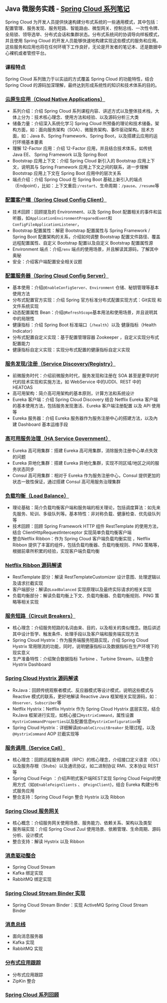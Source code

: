 ## Java 微服务实践 - [Spring Cloud 系列笔记](https://github.com/AbelEthan/spring-cloud-study)

Spring Cloud 为开发人员提供快速构建分布式系统的一些通用模式，其中包括：配置管理、服务发现、服务短路、智能路由、微型网关、控制总线、一次性令牌、全局锁、领导选举、分布式会话和集群状态。分布式系统间的协调导向样板模式，并且使用 Spring Cloud 的开发人员能够快速地构建实现这些模式的服务和应用。这些服务和应用也将在任何环境下工作良好，无论是开发者的笔记本、还是数据中心裸机或者管控平台。

### 课程特点

Spring Cloud 系列致力于以实战的方式覆盖 Spring Cloud 的功能特性，结合 Spring Cloud 的源码加深理解，最终达到形成系统性的知识和技术体系的目的。

### [云原生应用（Cloud Native Applications）]() 

* 系列介绍：介绍 Spring Cloud 系列课程内容、讲述方式以及整体技术栈，大体上分为：技术核心理念、使用方法和经验、以及源码分析三大类
* 储备力量：介绍深入系统化学习 Spring Cloud 所预备的理论和技术储备。架构方面，如：面向服务架构（SOA）、微服务架构、事件驱动架构。技术方面，如：Java 8、Spring Framework、Spring Boot，以及搭建云应用的运行环境基本要素
* 理解 12-Factor 应用：介绍 12-Factor 应用，并且结合技术体系，如传统 Java EE、 Spring Framework 以及 Spring Boot 
* Bootstrap 应用上下文：介绍 Spring Cloud 新引入的 Bootstrap 应用上下文，说明其与 Spring Framework 应用上下文之间的联系，进一步理解 Bootstrap 应用上下文在 Spring Boot 应用中的层次关系
* 端点介绍：介绍 Spring Cloud 在 Spring Boot 基础上新引入的端点（Endpoint），比如：上下文重启:`/restart`、生命周期：`/pause`、`/resume`等

### [配置客户端（Spring Cloud Config Client）]()

* 技术回顾：回顾提及的 Environment、以及 Spring Boot 配置相关的事件和监听器，如`ApplicationEnvironmentPreparedEvent`和`ConfigFileApplicationListener`，
* Bootstrap 配置属性：解密 Bootstrap 配置属性与 Spring Framework / Spring Boot 配置架构的关系，介绍如何调整 Bootstrap 配置文件路径、覆盖远程配置属性、自定义 Bootstrap 配置以及自定义 Bootstrap 配置属性源
* Environment 端点：介绍`/env` 端点的使用场景，并且解读其源码，了解其中奥秘
* 安全：介绍客户端配置安全相关议题

### [配置服务器（Spring Cloud Config Server）](https://github.com/AbelEthan/spring-cloud/tree/master/config-server) 

* 基本使用：介绍`@EnableConfigServer`、`Environment` 仓储、秘钥管理等基本使用方法
* 分布式配置官方实现：介绍 Spring 官方标准分布式配置实现方式：Git实现 和 文件系统实现
* 动态配置属性 Bean：介绍`@RefreshScope`基本用法和使用场景，并且说明其中的局限性
* 健康指标：介绍 Spring Boot 标准端口（`/health`）以及 健康指标（Health Indicator）
* 分布式配置自定义实现：基于配置管理容器 Zookeeper ，自定义实现分布式配置能力
* 健康指标自定义实现：实现分布式配置的健康指标自定义实现

### [服务发现/注册（Service Discovery/Registry）](https://github.com/AbelEthan/spring-cloud/tree/master/service-discovery)

* 前微服务时代：介绍前微服务时代，服务发现和注册在 SOA 甚至是更早的时代的技术实现和实施方法，如 WebService 中的UDDI、REST 中的 HEATOAS
* 高可用架构：简介高可用架构的基本原则，计算方法和系统设计
* Eureka 客户端：介绍 Spring Cloud Discovery 结合 Netflix Eureka 客户端的基本使用方法，包括服务发现激活、Eureka 客户端注册配置 以及 API 使用等
* Eureka 服务器：介绍 Eureka 服务器作为服务注册中心的搭建方法，以及內建 Dashboard 基本运维手段

### [高可用服务治理（HA Service Government）](https://github.com/AbelEthan/spring-cloud/tree/master/service-governance)


* Eureka 高可用集群：搭建 Eureka 高可用集群，消除服务注册中心单点失效的问题
* Eureka 异地化集群：搭建 Eureka 异地化集群，实现不同区域/地区之间的服务状态同步
* Consul 高可用集群：相对于 Eureka 作为服务注册中心，Consul 提供更加的状态一致性保证，通过搭建 Consul  高可用服务治理集群

### [负载均衡（Load Balance）](https://github.com/AbelEthan/spring-cloud/tree/master/load-leveling)

* 理论基础：简介负载均衡客户端和服务端的相关理论，包括调度算法：如先来先服务、轮训、多级队列等。基本特性：非对称负载、健康检查、优先级队列等
* 技术回顾：回顾 Spring Framework HTTP 组件 RestTemplate 的使用方法，结合 ClientHttpRequestInterceptor 实现简单负载均衡客户端
* 整合Netflix Ribbon：作为 Spring Cloud 客户端负载均衡实现 ，Netflix Ribbon 提供了丰富的组件，包括负载均衡器、负载均衡规则、PING 策略等，根据前章所积累的经验，实现客户端负载均衡

### [Netflix Ribbon 源码解读](https://github.com/AbelEthan/spring-cloud/tree/master/netflix-ribbon)

* RestTemplate 部分：解读 RestTemplateCustomizer 设计意图、处理逻辑以及请求拦截实现
* 客户端部分：解读`@LoadBalanced` 实现原理以及最终实际请求的相关实现
* 负载均衡部分：解读负载均衡上下文、负载均衡器、负载均衡规则、PING 策略等相关实现

### [服务短路（Circuit Breakers）](https://github.com/AbelEthan/spring-cloud/tree/master/service-circuit)

* 核心理念：介绍服务短路的名词由来、目的，以及相关的类似慨念。随后讲述其中设计哲学、触发条件、处理手段以及客户端和服务端实现方法
* Spring Cloud Hystrix：作为服务端服务短路实现，介绍 Spring Cloud Hystrix 常用限流的功能，同时，说明健康指标以及数据指标在生产环境下的现实意义
* 生产准备特性：介绍聚合数据指标 Turbine 、Turbine Stream，以及整合 Hystrix Dashboard

### [Spring Cloud Hystrix 源码解读](https://github.com/AbelEthan/spring-cloud/tree/master/service-hystrix)

* RxJava：回顾传统观察者模式、反应器模式等设计模式，说明这些模式与 Reactive 模式的联系，更好地解读 Reactive Java 框架相关实现源码，如：`Observer`、`Subscriber`等
* Netflix Hystrix：Netflix Hystrix 作为 Spring Cloud Hystrix 底层实现，结合 RxJava 框架进行实现，如核心接口`HystrixCommand`，属性设置`HystrixCommandProperties`以及配置信息`HystrixConfiguration`等
* Spring Cloud Hystrix：详细解读`@EnableCircuitBreaker` 处理过程，以及`@HystrixCommand` AOP 拦截实现等

### [服务调用（Service Call）](https://github.com/AbelEthan/spring-cloud/tree/master/service-invocation)

* 核心理念：回顾远程服务调用（RPC）的核心理念，介绍接口定义语言（IDL）以及服务存根（Stubs）以及通讯协议，如二进制协议 RMI、文本协议 REST 等
* Spring Cloud Feign ：介绍声明式客户端REST实现 Spring Cloud Feign的使用方式（如`@EnableFeignClients` 、 `@FeignClient`)，结合 Eureka 构建分布式服务应用
* 整合支持：Spring Cloud Feign 整合 Hystrix 以及 Ribbon

### [Spring Cloud 服务网关]()

* 核心概念：介绍服务网关使用场景、服务能力、依赖关系、架构以及类型
* 服务端实现：介绍 Spring Cloud Zuul 使用场景、依赖管理、生命周期、源码分析、设计模式
* 整合支持：解读 Hystrix 以及 Ribbon

### [消息驱动整合]()

  * Spring Cloud Stream 
  * Kafka 绑定实现
  * RabbitMQ 绑定实现

### [Spring Cloud Stream Binder 实现]()

* Spring Cloud Stream Binder：实现 ActiveMQ Spring Cloud Stream Binder

### [消息总线]()

* 面向消息服务器
* Kafka 实现
* RabbitMQ 实现 

### [分布式应用跟踪]() 
* 分布式应用跟踪
* ZipKin 整合

### [Spring Cloud 系列回顾]()
